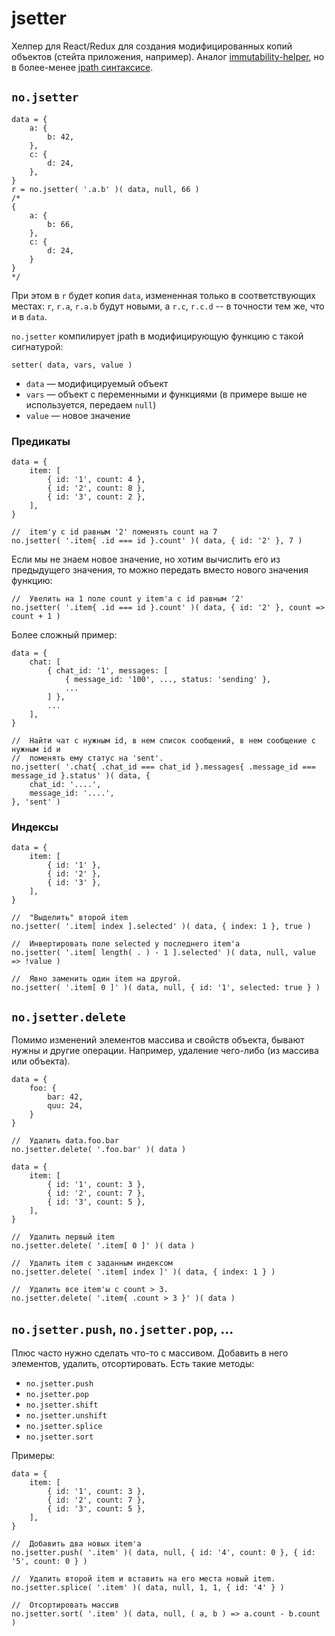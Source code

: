 # jsetter

Хелпер для React/Redux для создания модифицированных копий объектов (стейта приложения, например).
Аналог [immutability-helper](https://github.com/kolodny/immutability-helper), но в более-менее [jpath синтаксисе](./jpath.md).

## `no.jsetter`

    data = {
        a: {
            b: 42,
        },
        c: {
            d: 24,
        },
    }
    r = no.jsetter( '.a.b' )( data, null, 66 )
    /*
    {
        a: {
            b: 66,
        },
        c: {
            d: 24,
        }
    }
    */

При этом в `r` будет копия `data`, измененная только в соответствующих местах:
`r`, `r.a`, `r.a.b` будут новыми, а `r.c`, `r.c.d` -- в точности тем же, что и в `data`.

`no.jsetter` компилирует jpath в модифицирующую функцию с такой сигнатурой:

    setter( data, vars, value )

  * `data` — модифицируемый объект
  * `vars` — объект с переменными и функциями (в примере выше не используется, передаем `null`)
  * `value` — новое значение


### Предикаты

    data = {
        item: [
            { id: '1', count: 4 },
            { id: '2', count: 8 },
            { id: '3', count: 2 },
        ],
    }

    //  item'у с id равным '2' поменять count на 7
    no.jsetter( '.item{ .id === id }.count' )( data, { id: '2' }, 7 )

Если мы не знаем новое значение, но хотим вычислить его из предыдущего значения,
то можно передать вместо нового значения функцию:

    //  Увелить на 1 поле count у item'а с id равным '2'
    no.jsetter( '.item{ .id === id }.count' )( data, { id: '2' }, count => count + 1 )

Более сложный пример:

    data = {
        chat: [
            { chat_id: '1', messages: [
                { message_id: '100', ..., status: 'sending' },
                ...
            ] },
            ...
        ],
    }

    //  Найти чат с нужным id, в нем список сообщений, в нем сообщение с нужным id и
    //  поменять ему статус на 'sent'.
    no.jsetter( '.chat{ .chat_id === chat_id }.messages{ .message_id === message_id }.status' )( data, {
        chat_id: '....',
        message_id: '....',
    }, 'sent' )


### Индексы

    data = {
        item: [
            { id: '1' },
            { id: '2' },
            { id: '3' },
        ],
    }

    //  "Выделить" второй item
    no.jsetter( '.item[ index ].selected' )( data, { index: 1 }, true )

    //  Инвертировать поле selected у последнего item'а
    no.jsetter( '.item[ length( . ) - 1 ].selected' )( data, null, value => !value )

    //  Явно заменить один item на другой.
    no.jsetter( '.item[ 0 ]' )( data, null, { id: '1', selected: true } )

## `no.jsetter.delete`

Помимо изменений элементов массива и свойств объекта, бывают нужны и другие операции.
Например, удаление чего-либо (из массива или объекта).

    data = {
        foo: {
            bar: 42,
            quu: 24,
        }
    }

    //  Удалить data.foo.bar
    no.jsetter.delete( '.foo.bar' )( data )

    data = {
        item: [
            { id: '1', count: 3 },
            { id: '2', count: 7 },
            { id: '3', count: 5 },
        ],
    }

    //  Удалить первый item
    no.jsetter.delete( '.item[ 0 ]' )( data )

    //  Удалить item с заданным индексом
    no.jsetter.delete( '.item[ index ]' )( data, { index: 1 } )

    //  Удалить все item'ы с count > 3.
    no.jsetter.delete( '.item{ .count > 3 }' )( data )


## `no.jsetter.push`, `no.jsetter.pop`, ...

Плюс часто нужно сделать что-то с массивом. Добавить в него элементов, удалить, отсортировать.
Есть такие методы:

  * `no.jsetter.push`
  * `no.jsetter.pop`
  * `no.jsetter.shift`
  * `no.jsetter.unshift`
  * `no.jsetter.splice`
  * `no.jsetter.sort`

Примеры:

    data = {
        item: [
            { id: '1', count: 3 },
            { id: '2', count: 7 },
            { id: '3', count: 5 },
        ],
    }

    //  Добавить два новых item'а
    no.jsetter.push( '.item' )( data, null, { id: '4', count: 0 }, { id: '5', count: 0 } )

    //  Удалить второй item и вставить на его места новый item.
    no.jsetter.splice( '.item' )( data, null, 1, 1, { id: '4' } )

    //  Отсортировать массив
    no.jsetter.sort( '.item' )( data, null, ( a, b ) => a.count - b.count )

